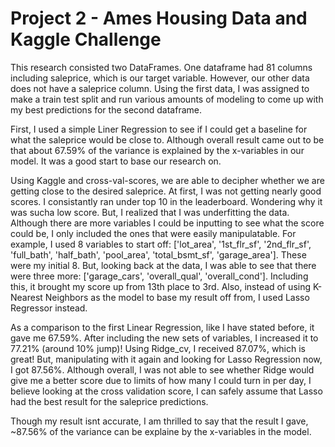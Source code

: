 # Project 2 - Ames Housing Data and Kaggle Challenge

This research consisted two DataFrames. One dataframe had 81 columns including saleprice, which is our target variable. However, our other data does not have a saleprice column. Using the first data, I was assigned to make a train test split and run various amounts of modeling to come up with my best predictions for the second dataframe. 

First, I used a simple Liner Regression to see if I could get a baseline for what the saleprice would be close to. Although overall result came out to be that about 67.59% of the variance is explained by the x-variables in our model. It was a good start to base our research on. 

Using Kaggle and cross-val-scores, we are able to decipher whether we are getting close to the desired saleprice. At first, I was not getting nearly good scores. I consistantly ran under top 10 in the leaderboard. Wondering why it was sucha low score. But, I realized that I was underfitting the data. Although there are more variables I could be inputting to see what the score could be, I only included the ones that were easily manipulatable. For example, I used 8 variables to start off: ['lot_area', '1st_flr_sf', '2nd_flr_sf', 'full_bath', 'half_bath', 'pool_area', 'total_bsmt_sf', 'garage_area']. These were my initial 8. But, looking back at the data, I was able to see that there were three more: ['garage_cars', 'overall_qual', 'overall_cond']. Including this, it brought my score up from 13th place to 3rd. Also, instead of using K-Nearest Neighbors as the model to base my result off from, I used Lasso Regressor instead. 

As a comparison to the first Linear Regression, like I have stated before, it gave me 67.59%. After including the new sets of variables, I increased it to 77.21% (around 10% jump)! 
Using Ridge_cv, I received 87.07%, which is great! But, manipulating with it again and looking for Lasso Regression now, I got 87.56%. Although overall, I was not able to see whether Ridge would give me a better score due to limits of how many I could turn in per day, I believe looking at the cross validation score, I can safely assume that Lasso had the best result for the saleprice predictions.

Though my result isnt accurate, I am thrilled to say that the result I gave, ~87.56% of the variance can be explaine by the x-variables in the model. 